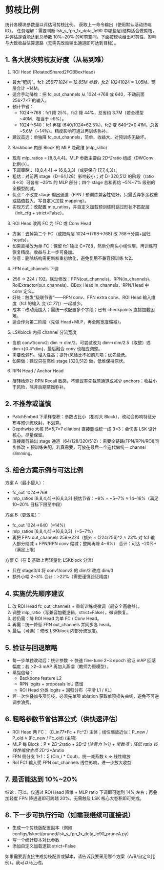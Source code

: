# 剪枝比例

统计各模块参数量以评估可剪枝比例。 获取上一命令输出（使用默认活动终端 ID）。 任务理解：需要判断 lsk_s_fpn_1x_dota_le90 中哪些层/结构适合做剪枝，并评估是否能达到总参数 10%~20% 的可剪空间。下面按模块给出可剪性、影响与大致收益估算思路（无需先改动输出通道即可达到目标）。

## 1. 各大模块剪枝友好度（从易到难）

1) ROI Head (RotatedShared2FCBBoxHead)

- 最大“肥肉”。fc1: 256*7*7*1024 ≈ 12.85M 参数，fc2: 1024*1024 ≈ 1.05M。两层合计 ~14M。
- 适合手动降维：把 fc_out_channels 从 1024→768 或 640，不动前面 256×7×7 的输入。
- 预计节省：
  - 1024→768：fc1 降 25%，fc2 降 44%，总省约 3.7M（若全模型 ~40M，相当于 ~9%）。
  - 1024→640：fc1 再降 (640/1024=62.5%)，fc2 变 640^2=0.41M，总省 ~5.6M（~14%）。精度影响可通过再训练弥补。
- 建议首选：单独降 fc_out_channels，简单、收益大、对预训练无破坏。

2) Backbone 内部 Block 的 MLP 隐藏维 (mlp_ratio)

- 现有 mlp_ratios = [8,8,4,4]。MLP 参数主要由 2*D^2*ratio 组成（DWConv 比例小）。
- 下调策略： [8,8,4,4] → [6,6,3,3]（或更保守 [7,7,4,3]）。
- 粗估：对前两 stage（D=64,128）影响较小；对 D=320,512 的阶段（ratio 4→3）可各省 ~25% 的 MLP 部分；四个 stage 总和再给 ~5%~7% 级别的全模型削减。
- 优点：不改变 stage 输出通道（FPN / 预训练兼容性较好，只需丢弃多余权重或插值载入，写自定义加载 mapping）。
- 实现方式：改配置 mlp_ratios，并自定义加载预训练时跳过形状不匹配层（init_cfg + strict=False）。

3) ROI Head 改两 FC 为 1FC 或 Conv Head

- 方案：去掉第二个 FC（或把两层 1024→(768→768) 改 768→分类+回归 heads）。
- 如果直接改为单 FC：保留 fc1 输出 C=768，然后分两头小线性层。再训练可恢复精度。收益与上一步可叠加。
- 注意：删除结构需更新权重初始化，避免复用不兼容预训练 fc2。

4) FPN out_channels 下调

- 256 → 224 / 192。联动修改：FPN(out_channels)、RPN(in_channels)、RoIExtractor(out_channels)、BBox Head in_channels、RPN/Head 中 conv 定义。
- 好处：触发“级联节省”——RPN conv、FPN extra conv、ROI Head 输入维度（fc1 的输入 变 (C *7*7)）一起减少。
- 成本：改动范围大；需统一改配置多个字段；已有 checkpoints 直接加载困难。
- 适合作为第二阶段（先做 Head+MLP，再全网宽度缩减）。

5) LSKblock 内部 channel 分流宽度

- 当前 conv1/conv2: dim → dim/2。可尝试改为 dim→dim/2.5（取整）或 dim→⌊0.4*dim⌋，最后融合 conv 也相应调整。
- 需要改源码，侵入性高；提升/风险比不如前几项；优先级低。
- 如果做：建议只在高维 stage (320,512) 做，低维保持原状。

6) RPN Head / Anchor Head

- 旋转检测对 RPN Recall 敏感，不建议率先裁剪通道或减少 anchors；收益小于风险，除非后期蒸馏弥补。

## 2. 不推荐或谨慎

- PatchEmbed 下采样卷积：参数占比小（相对大 Block），改动会影响特征分布与预训练映射，不划算。
- Depthwise 大核 (5×5,7×7 dilation) 直接删或统一成 3×3：会伤害 LSK 设计核心。尽量保留。
- 直接裁剪输出 stage 通道（64/128/320/512）：需要全链路(FPN/RPN/ROI)同步修改 + 预训练失配。若真需要，可放在最后一个迭代做统一 channel slimming。

## 3. 组合方案示例与可达比例

方案 A（最小侵入）：

- fc_out 1024→768
- mlp_ratios [8,8,4,4]→[6,6,3,3]
  预估节省：~9% + ~5~7% ≈ 14~16%（满足 10~20% 目标下限至中段）

方案 B（更激进）：

- fc_out 1024→640（≈14%）
- mlp_ratios [8,8,4,4]→[6,6,3,3]（+5~7%）
- 再把 FPN out_channels 256→224（额外 ~ (224/256)^2 ≈ 23% 对 fc1 输入部分缩减 + FPN/RPN conv 缩减；整网再降 4~6%）
  合计：可达 ~20%+（满足上限）

方案 C（在 B 基础上再轻量化 LSKblock 分流）

- 只在 stage3/4 将 conv1/conv2 的 dim/2 改成 dim/3
- 额外小幅 2~3%
  合计：>22%（需更谨慎验证精度）

## 4. 实施优先顺序建议

1. 改 ROI Head fc_out_channels + 重新训练或微调（最安全高收益）。
2. 调整 mlp_ratio（写兼容加载逻辑，strict=False），微调恢复。
3. 若仍需：降 ROI Head 为单 FC / Conv Head。
4. 再需：统一降低 FPN out_channels 并同步各 head。
5. 最后（可选）：修改 LSKblock 内部分流宽度。

## 5. 验证与回退策略

- 每一步单独改动后：统计参数 → 快速 fine-tune 2~3 epoch 验证 mAP 回落幅度；若 >2~3 mAP 再加入蒸馏（教师为原模型）。
- 蒸馏信号：
  - Backbone feature L2
  - RPN logits + proposals IoU 蒸馏
  - ROI Head 分类 logits + 回归分布（平滑 L1 / KL）
- 若一次性叠加多项剪枝，必须先单项 ablation 获取单项损失曲线，避免不可逆调参浪费。

## 6. 粗略参数节省估算公式（供快速评估）

- ROI Head 两 FC： (C_in*7*7*Fc + Fc^2) 主体；线性缩放近似：P_new / P_old ≈ (Fc_new / Fc_old) (主项)
- MLP 每 Block：P ≈ 2*D^2*ratio + 2*D^2 (注意力 1×1) + 常数项；降低 ratio 按线性缩放主项 2*D^2*Δratio
- FPN 侧分支 1×1：Σ (Cin_i * Cout)，统一减系数 k ⇒ 线性缩放
- RoI FC1 输入受 FPN out_channels 线性影响，进一步放大收益

## 7. 是否能达到 10%~20%

结论：可以。仅通过 ROI Head 降维 + MLP ratio 下调即可达到 14% 左右；再叠加轻度 FPN 降通道即可跨越 20%。无需触及 LSK 核心大卷积即可完成。

## 8. 下一步可执行行动（如需我继续可直接说）

- 生成一个剪枝版配置副本（例如 configs/lsknet/pruned/lsk_s_fpn_1x_dota_le90_pruneA.py）
- 写一个统计脚本对比参数
- 添加自定义加载逻辑 strict=False

如果需要我直接生成剪枝配置或脚本，请告诉我要采用哪个方案（A/B/自定义比例）。我可以马上改。
